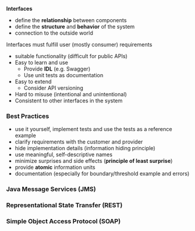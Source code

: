 
**Interfaces**
- define the **relationship** between components
- define the **structure** and **behavior** of the system
- connection to the outside world

Interfaces must fulfill user (mostly consumer) requirements
- suitable functionality (difficult for public APIs)
- Easy to learn and use
	- Provide **IDL** (e.g. Swagger)
	- Use unit tests as documentation
- Easy to extend
	- Consider API versioning
- Hard to misuse (intentional and unintentional)
- Consistent to other interfaces in the system


### Best Practices
- use it yourself, implement tests and use the tests as a reference example
- clarify requirements with the customer and provider
- hide implementation details (information hiding principle)
- use meaningful, self-descriptive names
- minimize surprises and side effects (**principle of least surprise**)
- provide **atomic** information units
- documentation (especially for boundary/threshold example and errors)

### Java Message Services (JMS)


### Representational State Transfer (REST)


### Simple Object Access Protocol (SOAP)



